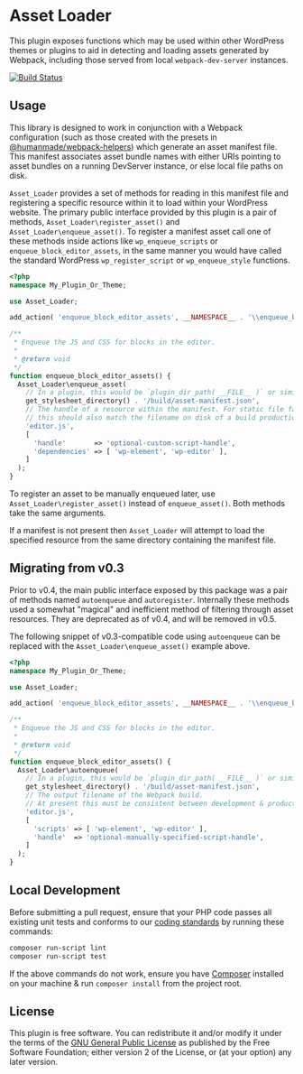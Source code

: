 # Asset Loader

This plugin exposes functions which may be used within other WordPress themes or plugins to aid in detecting and loading assets generated by Webpack, including those served from local `webpack-dev-server` instances.

[![Build Status](https://travis-ci.com/humanmade/asset-loader.svg?branch=master)](https://travis-ci.com/humanmade/asset-loader)

## Usage

This library is designed to work in conjunction with a Webpack configuration (such as those created with the presets in [@humanmade/webpack-helpers](https://github.com/humanmade/webpack-helpers)) which generate an asset manifest file. This manifest associates asset bundle names with either URIs pointing to asset bundles on a running DevServer instance, or else local file paths on disk.

`Asset_Loader` provides a set of methods for reading in this manifest file and registering a specific resource within it to load within your WordPress website. The primary public interface provided by this plugin is a pair of methods, `Asset_Loader\register_asset()` and `Asset_Loader\enqueue_asset()`. To register a manifest asset call one of these methods inside actions like `wp_enqueue_scripts` or `enqueue_block_editor_assets`, in the same manner you would have called the standard WordPress `wp_register_script` or `wp_enqueue_style` functions.

```php
<?php
namespace My_Plugin_Or_Theme;

use Asset_Loader;

add_action( 'enqueue_block_editor_assets', __NAMESPACE__ . '\\enqueue_block_editor_assets' );

/**
 * Enqueue the JS and CSS for blocks in the editor.
 *
 * @return void
 */
function enqueue_block_editor_assets() {
  Asset_Loader\enqueue_asset(
    // In a plugin, this would be `plugin_dir_path( __FILE__ )` or similar.
    get_stylesheet_directory() . '/build/asset-manifest.json',
    // The handle of a resource within the manifest. For static file fallbacks,
    // this should also match the filename on disk of a build production asset.
    'editor.js',
    [
      'handle'       => 'optional-custom-script-handle',
      'dependencies' => [ 'wp-element', 'wp-editor' ],
    ]
  );
}
```

To register an asset to be manually enqueued later, use `Asset_Loader\register_asset()` instead of `enqueue_asset()`. Both methods take the same arguments.

If a manifest is not present then `Asset_Loader` will attempt to load the specified resource from the same directory containing the manifest file.

## Migrating from v0.3

Prior to v0.4, the main public interface exposed by this package was a pair of methods named `autoenqueue` and `autoregister`. Internally these methods used a somewhat "magical" and inefficient method of filtering through asset resources. They are deprecated as of v0.4, and will be removed in v0.5.

The following snippet of v0.3-compatible code using `autoenqueue` can be replaced with the `Asset_Loader\enqueue_asset()` example above.

```php
<?php
namespace My_Plugin_Or_Theme;

use Asset_Loader;

add_action( 'enqueue_block_editor_assets', __NAMESPACE__ . '\\enqueue_block_editor_assets' );

/**
 * Enqueue the JS and CSS for blocks in the editor.
 *
 * @return void
 */
function enqueue_block_editor_assets() {
  Asset_Loader\autoenqueue(
    // In a plugin, this would be `plugin_dir_path( __FILE__ )` or similar.
    get_stylesheet_directory() . '/build/asset-manifest.json',
    // The output filename of the Webpack build.
    // At present this must be consistent between development & production builds.
    'editor.js',
    [
      'scripts' => [ 'wp-element', 'wp-editor' ],
      'handle'  => 'optional-manually-specified-script-handle',
    ]
  );
}
```

## Local Development

Before submitting a pull request, ensure that your PHP code passes all existing unit tests and conforms to our [coding standards](https://github.com/humanmade/coding-standards) by running these commands:

```sh
composer run-script lint
composer run-script test
```

If the above commands do not work, ensure you have [Composer](https://getcomposer.org/) installed on your machine & run `composer install` from the project root.

## License

This plugin is free software. You can redistribute it and/or modify it under the terms of the [GNU General Public License](LICENSE) as published by the Free Software Foundation; either version 2 of the License, or (at your option) any later version.
